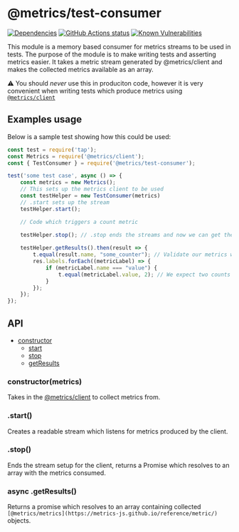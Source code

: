 # @metrics/test-consumer

[![Dependencies](https://img.shields.io/david/metrics-js/test-consumer.svg)](https://david-dm.org/metrics-js/test-consumer)
[![GitHub Actions status](https://github.com/metrics-js/prometheus-consumer/workflows/Run%20Lint%20and%20Tests/badge.svg)](https://github.com/metrics-js/test-consumer/actions?query=workflow%3A%22Run+Lint+and+Tests%22)
[![Known Vulnerabilities](https://snyk.io/test/github/metrics-js/prometheus-consumer/badge.svg?targetFile=package.json)](https://snyk.io/test/github/metrics-js/test-consumer?targetFile=package.json)



This module is a memory based consumer for metrics streams to be used in tests. The purpose of the module is to make writing tests and asserting metrics easier.
It takes a metric stream generated by @metrics/client and makes the collected metrics available as an array. 

⚠️ You should _never_ use this in produciton code, however it is very convenient when writing tests which produce metrics using [`@metrics/client`](https://metrics-js.github.io/reference/client/)

## Examples usage

Below is a sample test showing how this could be used:

```js
const test = require('tap');
const Metrics = require('@metrics/client');
const { TestConsumer } = require('@metrics/test-consumer');

test('some test case', async () => {
    const metrics = new Metrics();
    // This sets up the metrics client to be used
    const testHelper = new TestConsumer(metrics)
    // .start sets up the stream
    testHelper.start();

    // Code which triggers a count metric

    testHelper.stop(); // .stop ends the streams and now we can get the result.
    
    testHelper.getResults().then(result => {
        t.equal(result.name, "some_counter"); // Validate our metrics was collected
        res.labels.forEach((metricLabel) => {
            if (metricLabel.name === "value") {
                t.equal(metricLabel.value, 2); // We expect two counts to have happened
            }
        });
    });
});
```

## API

-   [constructor](#constructormetrics)
    -   [start](#start)
    -   [stop](#stop)
    -  [getResults](#async-getresults)

### constructor(metrics)

Takes in the [@metrics/client](https://metrics-js.github.io/reference/client/) to collect metrics from.

### .start()

Creates a readable stream which listens for metrics produced by the client.

### .stop()

Ends the stream setup for the client, returns a Promise which resolves to an array with the metrics consumed.

### async .getResults()

Returns a promise which resolves to an array containing collected `[@metrics/metrics](https://metrics-js.github.io/reference/metric/)` objects.